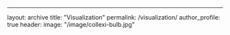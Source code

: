 ---
layout: archive
title: "Visualization"
permalink: /visualization/
author_profile: true
header:
  image: "/image/collexi-bulb.jpg"
